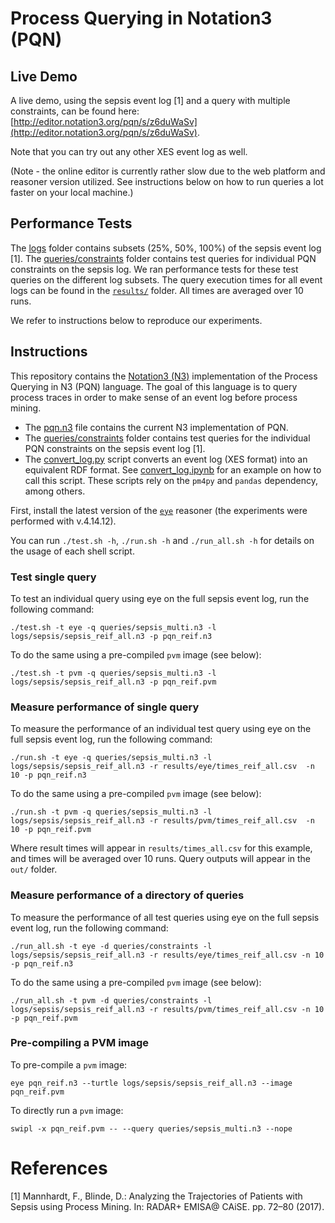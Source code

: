 # Process Querying in Notation3 (PQN)

## Live Demo

A live demo, using the sepsis event log [1] and a query with multiple constraints, can be found here: [http://editor.notation3.org/pqn/s/z6duWaSv](http://editor.notation3.org/pqn/s/z6duWaSv).

Note that you can try out any other XES event log as well.

(Note - the online editor is currently rather slow due to the web platform and reasoner version utilized. See instructions below on how to run queries a lot faster on your local machine.)

## Performance Tests

The [logs](logs) folder contains subsets (25%, 50%, 100%) of the sepsis event log [1]. 
The [queries/constraints](queries/constraints) folder contains test queries for individual PQN constraints on the sepsis log.
We ran performance tests for these test queries on the different log subsets.
The query execution times for all event logs can be found in the [`results/`](results/) folder.
All times are averaged over 10 runs. 

We refer to instructions below to reproduce our experiments.

## Instructions

This repository contains the [Notation3 (N3)](http://notation3.org) implementation of the Process Querying in N3 (PQN) language.
The goal of this language is to query process traces in order to make sense of an event log before process mining.

- The [pqn.n3](pqn.n3) file contains the current N3 implementation of PQN.
- The [queries/constraints](queries/constraints) folder contains test queries for the individual PQN constraints on the sepsis event log [1].
- The [convert_log.py](convert/convert_log.py) script converts an event log (XES format) into an equivalent RDF format. See [convert_log.ipynb](convert/convert_log.ipynb) for an example on how to call this script. These scripts rely on the `pm4py` and `pandas` dependency, among others.

First, install the latest version of the [`eye`](https://github.com/eyereasoner/eye/tags) reasoner (the experiments were performed with v.4.14.12).

You can run `./test.sh -h`, `./run.sh -h` and `./run_all.sh -h` for details on the usage of each shell script.

### Test single query

To test an individual query using eye on the full sepsis event log, run the following command:
```
./test.sh -t eye -q queries/sepsis_multi.n3 -l logs/sepsis/sepsis_reif_all.n3 -p pqn_reif.n3
```

To do the same using a pre-compiled `pvm` image (see below):
```
./test.sh -t pvm -q queries/sepsis_multi.n3 -l logs/sepsis/sepsis_reif_all.n3 -p pqn_reif.pvm
```

### Measure performance of single query

To measure the performance of an individual test query using eye on the full sepsis event log, run the following command:
```
./run.sh -t eye -q queries/sepsis_multi.n3 -l logs/sepsis/sepsis_reif_all.n3 -r results/eye/times_reif_all.csv  -n 10 -p pqn_reif.n3
```

To do the same using a pre-compiled `pvm` image (see below):
```
./run.sh -t pvm -q queries/sepsis_multi.n3 -l logs/sepsis/sepsis_reif_all.n3 -r results/pvm/times_reif_all.csv  -n 10 -p pqn_reif.pvm
```

Where result times will appear in `results/times_all.csv` for this example, and times will be averaged over 10 runs. Query outputs will appear in the `out/` folder.


### Measure performance of a directory of queries

To measure the performance of all test queries using eye on the full sepsis event log, run the following command:
```
./run_all.sh -t eye -d queries/constraints -l logs/sepsis/sepsis_reif_all.n3 -r results/eye/times_reif_all.csv -n 10 -p pqn_reif.n3
```

To do the same using a pre-compiled `pvm` image (see below):
```
./run_all.sh -t pvm -d queries/constraints -l logs/sepsis/sepsis_reif_all.n3 -r results/pvm/times_reif_all.csv -n 10 -p pqn_reif.pvm
```


### Pre-compiling a PVM image

To pre-compile a `pvm` image:
```
eye pqn_reif.n3 --turtle logs/sepsis/sepsis_reif_all.n3 --image pqn_reif.pvm
```

To directly run a `pvm` image:
```
swipl -x pqn_reif.pvm -- --query queries/sepsis_multi.n3 --nope 
```


# References
[1] Mannhardt, F., Blinde, D.: Analyzing the Trajectories of Patients with Sepsis using Process Mining. In: RADAR+ EMISA@ CAiSE. pp. 72–80 (2017).
